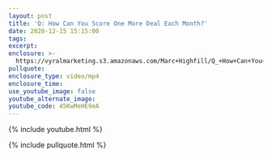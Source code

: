 ```yaml
---
layout: post
title: 'Q: How Can You Score One More Deal Each Month?'
date: 2020-12-15 15:15:00
tags:
excerpt:
enclosure: >-
  https://vyralmarketing.s3.amazonaws.com/Marc+Highfill/Q_+How+Can+You+Score+One+More+Deal+Each+Month_+(1).mp4
pullquote:
enclosure_type: video/mp4
enclosure_time:
use_youtube_image: false
youtube_alternate_image:
youtube_code: 45KwMeHE9eA
---
```


{% include youtube.html %}

{% include pullquote.html %}

&nbsp;
